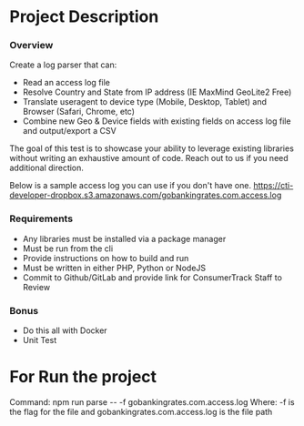 # Project Description
### Overview ###
Create a log parser that can:
 - Read an access log file
 - Resolve Country and State from IP address (IE MaxMind GeoLite2 Free)
 - Translate useragent to device type (Mobile, Desktop, Tablet) and Browser (Safari, Chrome, etc)
 - Combine new Geo & Device fields with existing fields on access log file and output/export a CSV

The goal of this test is to showcase your ability to leverage existing libraries without writing an exhaustive amount of code. Reach out to us if you need additional direction.

Below is a sample access log you can use if you don't have one.
https://cti-developer-dropbox.s3.amazonaws.com/gobankingrates.com.access.log
 
### Requirements ###
 - Any libraries must be installed via a package manager
 - Must be run from the cli
 - Provide instructions on how to build and run
 - Must be written in either PHP, Python or NodeJS
 - Commit to Github/GitLab and provide link for ConsumerTrack Staff to Review
 
### Bonus ###
 - Do this all with Docker
 - Unit Test

# For Run the project
Command: npm run parse -- -f gobankingrates.com.access.log
Where: -f is the flag for the file and gobankingrates.com.access.log is the file path

